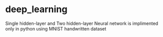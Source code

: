 # deep_learning
Single hidden-layer and Two hidden-layer Neural network is implimented only in python using MNIST handwritten dataset
